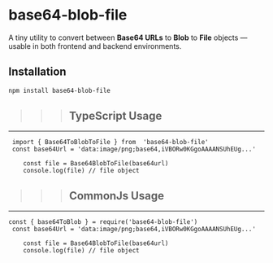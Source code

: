 # base64-blob-file

A tiny utility to convert between **Base64 URLs** to **Blob**  to **File** objects — usable in both frontend and backend environments.


## Installation

```bash
npm install base64-blob-file
```

>>>  ## TypeScript Usage
<hr/>

```
 import { Base64ToBlobToFile } from  'base64-blob-file'
 const base64Url = 'data:image/png;base64,iVBORw0KGgoAAAANSUhEUg...'
    
    const file = Base64BlobToFile(base64url)
    console.log(file) // file object

```
>>>## CommonJs Usage
<hr/>

```
const { base64ToBlob } = require('base64-blob-file')
 const base64Url = 'data:image/png;base64,iVBORw0KGgoAAAANSUhEUg...'
    
    const file = Base64BlobToFile(base64url)
    console.log(file) // file object
    
    
```




